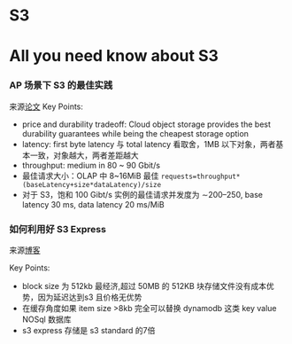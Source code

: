 # S3



# All you need know about S3

### AP 场景下 S3 的最佳实践
来源[论文](https://www.vldb.org/pvldb/vol16/p2769-durner.pdf)
Key Points:
-  price and durability tradeoff: Cloud object storage provides the best durability
guarantees while being the cheapest storage option
- latency: first byte latency 与 total latency 看取舍，1MB 以下对象，两者基本一致，对象越大，两者差距越大
- throughput: medium in 80 ~ 90 Gbit/s
- 最佳请求大小：OLAP 中 8~16MiB 最佳 `requests=throughput*(baseLatency+size*dataLatency)/size`
- 对于 S3，饱和 100 Gibt/s 实例的最佳请求并发度为 ∼200–250, base latency 30 ms, data latency 20 ms/MiB 

### 如何利用好 S3 Express 
来源[博客](https://optiowl.cloud/blog/ultimate-guide-to-s3-express-one-zone-costs) 

Key Points:
- block size 为 512kb 最经济,超过 50MB 的 512KB 块存储文件没有成本优势，因为延迟达到s3 且价格无优势
- 在缓存角度如果 item size >8kb 完全可以替换 dynamodb 这类 key value NOSql 数据库
- s3 express 存储是 s3 standard 的7倍


